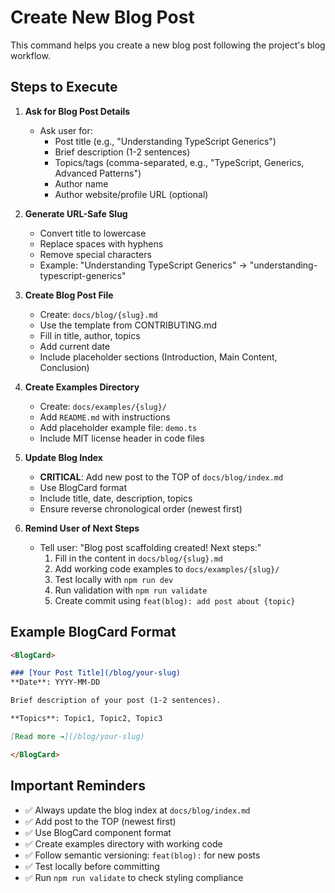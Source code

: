 # Create New Blog Post

This command helps you create a new blog post following the project's blog workflow.

## Steps to Execute

1. **Ask for Blog Post Details**
   - Ask user for:
     - Post title (e.g., "Understanding TypeScript Generics")
     - Brief description (1-2 sentences)
     - Topics/tags (comma-separated, e.g., "TypeScript, Generics, Advanced Patterns")
     - Author name
     - Author website/profile URL (optional)

2. **Generate URL-Safe Slug**
   - Convert title to lowercase
   - Replace spaces with hyphens
   - Remove special characters
   - Example: "Understanding TypeScript Generics" → "understanding-typescript-generics"

3. **Create Blog Post File**
   - Create: `docs/blog/{slug}.md`
   - Use the template from CONTRIBUTING.md
   - Fill in title, author, topics
   - Add current date
   - Include placeholder sections (Introduction, Main Content, Conclusion)

4. **Create Examples Directory**
   - Create: `docs/examples/{slug}/`
   - Add `README.md` with instructions
   - Add placeholder example file: `demo.ts`
   - Include MIT license header in code files

5. **Update Blog Index**
   - **CRITICAL**: Add new post to the TOP of `docs/blog/index.md`
   - Use BlogCard format
   - Include title, date, description, topics
   - Ensure reverse chronological order (newest first)

6. **Remind User of Next Steps**
   - Tell user: "Blog post scaffolding created! Next steps:"
     1. Fill in the content in `docs/blog/{slug}.md`
     2. Add working code examples to `docs/examples/{slug}/`
     3. Test locally with `npm run dev`
     4. Run validation with `npm run validate`
     5. Create commit using `feat(blog): add post about {topic}`

## Example BlogCard Format

```markdown
<BlogCard>

### [Your Post Title](/blog/your-slug)
**Date**: YYYY-MM-DD

Brief description of your post (1-2 sentences).

**Topics**: Topic1, Topic2, Topic3

[Read more →](/blog/your-slug)

</BlogCard>
```

## Important Reminders

- ✅ Always update the blog index at `docs/blog/index.md`
- ✅ Add post to the TOP (newest first)
- ✅ Use BlogCard component format
- ✅ Create examples directory with working code
- ✅ Follow semantic versioning: `feat(blog):` for new posts
- ✅ Test locally before committing
- ✅ Run `npm run validate` to check styling compliance
